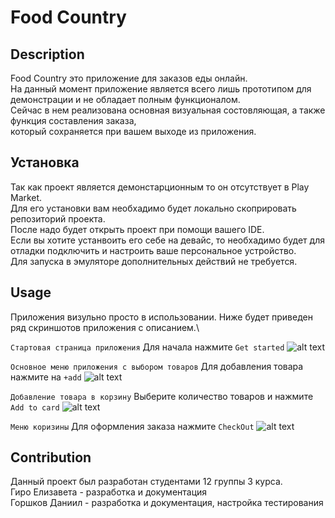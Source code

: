 # Food Country

## Description 
Food Country это приложение для заказов еды онлайн.\
На данный момент приложение является всего лишь прототипом для демонстрации и не обладает полным функционалом.\
Сейчас в нем реализована основная визуальная состовляющая, а также функция составления заказа, \
который сохраняется при вашем выходе из приложения.

## Установка
Так как проект является демонстарционным то он отсутствует в Play Market.\
Для его установки вам необхадимо будет локально скоприровать репозиторий проекта.\
После надо будет открыть проект при помощи вашего IDE.\
Если вы хотите устанвоить  его себе на девайс, то необхадимо будет для отладки подключить и настроить ваше персональное устройство.\
Для запуска в эмуляторе дополнительных действий не требуется.

## Usage
Приложения визульно просто в использовании. Ниже будет приведен ряд скриншотов приложения с описанием.\


`Стартовая страница приложения`
Для начала нажмите `Get started`
![alt text](examples/img1.jpg)

`Основное меню приложения с выбором товаров`
Для добавления товара нажмите на `+add` 
![alt text](examples/img2.jpg)

`Добавление товара в корзину`
Выберите количество товаров и нажмите `Add to card`
![alt text](examples/img3.jpg)

`Меню коризины`
Для оформления заказа нажмите `CheckOut`
![alt text](examples/img4.jpg)

## Contribution

Данный проект был разработан студентами 12 группы 3 курса.\
Гиро Елизавета - разработка и документация\
Горшков Даниил - разработка и документация, настройка тестирования


